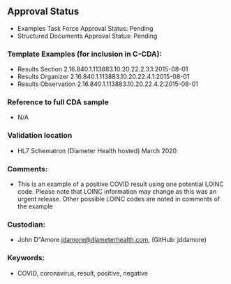 ## Approval Status
* Examples Task Force Approval Status: Pending
* Structured Documents Approval Status: Pending

### Template Examples (for inclusion in C-CDA): 
* Results Section 2.16.840.1.113883.10.20.22.2.3.1:2015-08-01 
* Results Organizer 2.16.840.1.113883.10.20.22.4.1:2015-08-01 
* Results Observation 2.16.840.1.113883.10.20.22.4.2:2015-08-01 

### Reference to full CDA sample
* N/A

### Validation location
* HL7 Schematron (Diameter Health hosted) March 2020

### Comments: 
* This is an example of a positive COVID result using one potential LOINC code. Please note that LOINC information may change as this was an urgent release. Other possible LOINC codes are noted in comments of the example

### Custodian: 
* John D"Amore <jdamore@diameterhealth.com>, (GitHub: jddamore)

### Keywords: 
* COVID, coronavirus, result, positive, negative